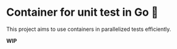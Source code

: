 # Container for unit test in Go 🛴

This project aims to use containers in parallelized tests efficiently.

**WIP**
